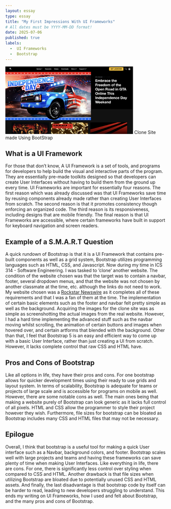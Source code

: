 ```yaml
---
layout: essay
type: essay
title: "My First Impressions With UI Frameworks"
# All dates must be YYYY-MM-DD format!
date: 2025-07-06
published: true
labels:
  -  UI Frameworks
  -  Bootstrap
---
```


<img src="/img/RockstarCloneSite.png" alt="Clone Rockstar Website" width="400">
Clone Site made Using BootStrap

## What is a UI Framework

For those that don’t know, A UI Framework is a set of tools, and programs for developers to help build the visual and interactive parts of the program.
They are essentially pre-made toolkits designed so that developers can create User Interfaces without having to build them from the ground up every time. 
UI Frameworks are important for essentially four reasons. 
The first reason which was already discussed was that UI Frameworks save time by reusing components already made rather than creating User Interfaces from scratch.
The second reason is that it promotes consistency though enforcing an organized code. 
The third reason is its responsiveness, including designs that are mobile friendly. 
The final reason is that UI Frameworks are accessible, where certain frameworks have built in support for keyboard navigation and screen readers. 

##  Example of a S.M.A.R.T Question
A quick rundown of Bootstrap is that it is a UI Framework that contains pre-built components as well as a grid system, Bootstrap utilizes programming languages such as HTML, CSS, and Javascript. 
Now during my time in ICS 314 - Software Engineering. I was tasked to ‘clone’ another website. 
The condition of the website chosen was that the target was to contain a navbar, footer, several dropdown menus, and that the website was not chosen by another classmate at the time, etc. 
although the links do not need to work. My website chosen was a [Rockstar Newswire](https://www.rockstargames.com/newswire/) as it completes all of these requirements and that I was a fan of them at the time.
The implementation of certain basic elements such as the footer and navbar felt pretty simple as well as the background. 
Acquiring the images for the clone site was as simple as screenshotting the actual images from the real website. 
However, I had a hard time implementing the advanced stuff such as the navbar moving whilst scrolling, the animation of certain buttons and images when hovered over, and certain artforms that blended with the background. 
Other than that, I feel that Bootstrap 5 is an easy and efficient way to come up with a basic User Interface, rather than just creating a UI from scratch. However, it lacks complete control that raw CSS and HTML have. 

## Pros and Cons of Bootstrap
Like all options in life, they have their pros and cons.
For one bootstrap allows for quicker development times using their ready to use grids and layout system. 
In terms of scalability, Bootstrap is adequate for teams or projects of large scale and is accessible for programs on mobile as well. 
However, there are some notable cons as well. The main ones being that making a website purely of Bootstrap can look generic as it lacks full control of all pixels.
HTML and CSS allow the programmer to style their project however they wish. 
Furthermore, file sizes for bootstrap can be bloated as Bootstrap includes many CSS and HTML files that may not be necessary. 

## Epilogue
Overall, I think that bootstrap is a useful tool for making a quick User interface such as a Navbar, background colors, and footer. 
Bootstrap scales well with large projects and teams and having these frameworks can save plenty of time when making User Interfaces. 
Like everything in life, there are cons. For one, there is significantly less control over styling when compared to CSS and HTML. 
Another drawback is that file sizes when utilizing Bootstrap are bloated due to potentially unused CSS and HTML assets. 
And finally, the last disadvantage is that bootstrap code by itself can be harder to read, leading to new developers struggling to understand. 
This ends my writing on UI Frameworks, how I used and felt about Bootstrap, and the many pros and cons of Bootstrap.





